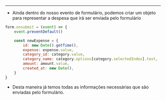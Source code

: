 ___
- Ainda dentro do nosso evento de formulário, podemos criar um objeto para representar a despesa que irá ser enviada pelo formulário
```js
form.onsubmit = (event) => {
	event.preventDefault()

	const newExpense = {
		id: new Date().getTime(),
		expense: expense.value,
		category_id: category.value,
		category_name: category.options[category.selectedIndex].text,
		amount: amount.value,
		created_at: new Date(),
	}
}
```
- Desta maneira já temos todas as informações necessárias que são enviadas pelo formulário.